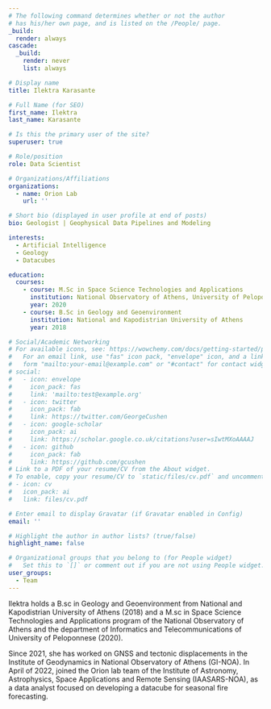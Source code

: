 ```yaml
---
# The following command determines whether or not the author
# has his/her own page, and is listed on the /People/ page.
_build:
  render: always
cascade:
  _build:
    render: never
    list: always

# Display name
title: Ilektra Karasante

# Full Name (for SEO)
first_name: Ilektra
last_name: Karasante

# Is this the primary user of the site?
superuser: true

# Role/position
role: Data Scientist

# Organizations/Affiliations
organizations:
  - name: Orion Lab
    url: ''

# Short bio (displayed in user profile at end of posts)
bio: Geologist | Geophysical Data Pipelines and Modeling

interests:
  - Artificial Intelligence
  - Geology
  - Datacubes

education:
  courses:
    - course: M.Sc in Space Science Technologies and Applications
      institution: National Observatory of Athens, University of Peloponnese 
      year: 2020
    - course: B.Sc in Geology and Geoenvironment
      institution: National and Kapodistrian University of Athens
      year: 2018

# Social/Academic Networking
# For available icons, see: https://wowchemy.com/docs/getting-started/page-builder/#icons
#   For an email link, use "fas" icon pack, "envelope" icon, and a link in the
#   form "mailto:your-email@example.com" or "#contact" for contact widget.
# social:
#   - icon: envelope
#     icon_pack: fas
#     link: 'mailto:test@example.org'
#   - icon: twitter
#     icon_pack: fab
#     link: https://twitter.com/GeorgeCushen
#   - icon: google-scholar
#     icon_pack: ai
#     link: https://scholar.google.co.uk/citations?user=sIwtMXoAAAAJ
#   - icon: github
#     icon_pack: fab
#     link: https://github.com/gcushen
# Link to a PDF of your resume/CV from the About widget.
# To enable, copy your resume/CV to `static/files/cv.pdf` and uncomment the lines below.
# - icon: cv
#   icon_pack: ai
#   link: files/cv.pdf

# Enter email to display Gravatar (if Gravatar enabled in Config)
email: ''

# Highlight the author in author lists? (true/false)
highlight_name: false

# Organizational groups that you belong to (for People widget)
#   Set this to `[]` or comment out if you are not using People widget.
user_groups:
  - Team
---
```


Ilektra holds a B.sc in Geology and Geoenvironment from National and Kapodistrian University of Athens (2018) and a M.sc in Space Science Technologies and Applications program of the National Observatory of Athens and the department of Informatics and Telecommunications of University of Peloponnese (2020).

Since 2021, she has worked on GNSS and tectonic displacements in the Institute of Geodynamics in National Observatory of Athens (GI-NOA). In April of 2022, joined the Orion lab team of the Institute of Astronomy, Astrophysics, Space Applications and Remote Sensing (IAASARS-NOA), as a data analyst focused on developing a datacube for seasonal fire forecasting.